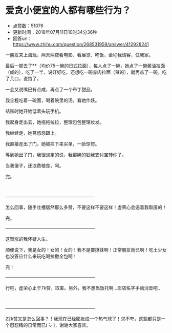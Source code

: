 # 爱贪小便宜的人都有哪些行为？
- 点赞数：51076
- 更新时间：2018年07月11日10时34分36秒
- 回答url：https://www.zhihu.com/question/268531959/answer/412928241
<body>
 <p data-pid="d2YEnstv">一朋友来上海玩，两天两夜看电影、看展览、吃饭，全程我请客，住我家。</p>
 <p data-pid="fyNPAY6T">最后一顿去了**（均价75一碗的日式拉面），每人点了一碗，她点了一碗酱油拉面（咸的），吃了一半，说好好吃，还想吃一碗赤肉拉面（辣的），就再点了一碗，吃了几口，说饱了。</p>
 <p data-pid="Td7R3VO-">一会又说嘴巴有点咸，再点了一个布丁甜品。</p>
 <p data-pid="2gj68OzI">我全程吃着一碗面，喝着碗里的汤，看她作妖。</p>
 <p data-pid="SDBNA30T">结账时她开始低着头玩手机。</p>
 <p data-pid="QSEt6SUy">我起身走出去，她拖拖拉拉，整理包包整理妆发。</p>
 <p data-pid="qYjfvgq-">我继续走，她笃悠悠跟上。</p>
 <p data-pid="ymVbdR1s">我直接走出了门，她被拦下来买单，一脸惊愕。</p>
 <p data-pid="wFM6nvZA">等到她出了门，我很淡定的说，我那碗的钱我支付宝转你了。</p>
 <p data-pid="ll9p6zEs">当我傻子，还浪费粮食，呵。</p>
 <p data-pid="Oo0tOqj0">完。</p>
 <p class="ztext-empty-paragraph"><br></p>
 <p data-pid="_9PfoMrh">————————————————————</p>
 <p data-pid="dikpu9bG">怎么回事，随手吐槽居然那么多赞，不要这样不要这样！虚荣心会逼着我取匿的！</p>
 <p data-pid="Ku8dBcSQ">完。</p>
 <p data-pid="jlU2TpyL">————————————————————</p>
 <p data-pid="RayML2NK">这赞涨的我怀疑人生。</p>
 <p data-pid="NCc5PVMQ">顺便说下，我是女的！女的！女的！我不是要撩妹啊！正常朋友而已啊！吃土少女也没答应什么来玩吃喝拉撒全包啊！</p>
 <p data-pid="Jku_nQhl">完！</p>
 <p data-pid="vHF6qd74">————————————————————</p>
 <p data-pid="IrPcegQE">行吧，虚荣心止于7k赞，取匿。另外，我不想当饭托啊...面店名字手动消音吧..</p>
 <p class="ztext-empty-paragraph"><br></p>
 <p data-pid="DQi6lc7Z">————————————————————</p>
 <p data-pid="e6bPGsqO">22k赞又是怎么回事？！我现在已经膨胀成一个热气球了！求不夸，这些都只是一个怼怼精的日常而已( ̀⌄ ́)，谢谢大家喜欢。</p>
</body>